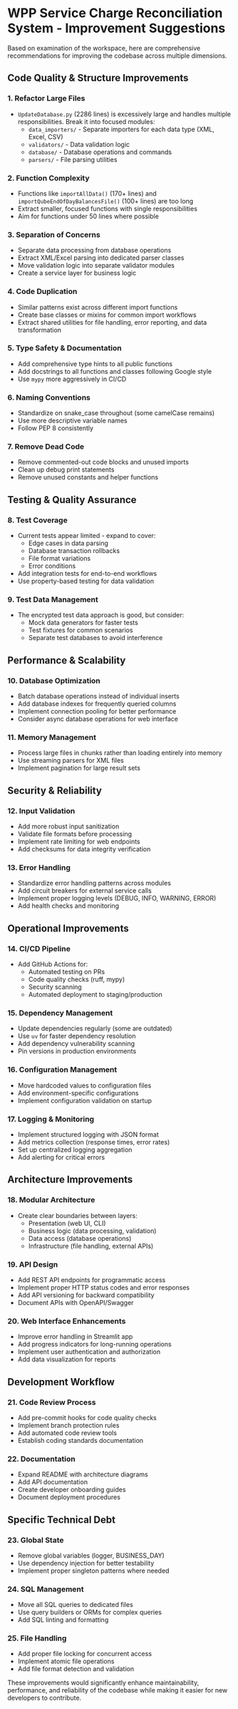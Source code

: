 # WPP Service Charge Reconciliation System - Improvement Suggestions

Based on examination of the workspace, here are comprehensive recommendations for improving the codebase across multiple dimensions.

## Code Quality & Structure Improvements

### 1. Refactor Large Files
- `UpdateDatabase.py` (2286 lines) is excessively large and handles multiple responsibilities. Break it into focused modules:
  - `data_importers/` - Separate importers for each data type (XML, Excel, CSV)
  - `validators/` - Data validation logic
  - `database/` - Database operations and commands
  - `parsers/` - File parsing utilities

### 2. Function Complexity
- Functions like `importAllData()` (170+ lines) and `importQubeEndOfDayBalancesFile()` (100+ lines) are too long
- Extract smaller, focused functions with single responsibilities
- Aim for functions under 50 lines where possible

### 3. Separation of Concerns
- Separate data processing from database operations
- Extract XML/Excel parsing into dedicated parser classes
- Move validation logic into separate validator modules
- Create a service layer for business logic

### 4. Code Duplication
- Similar patterns exist across different import functions
- Create base classes or mixins for common import workflows
- Extract shared utilities for file handling, error reporting, and data transformation

### 5. Type Safety & Documentation
- Add comprehensive type hints to all public functions
- Add docstrings to all functions and classes following Google style
- Use `mypy` more aggressively in CI/CD

### 6. Naming Conventions
- Standardize on snake_case throughout (some camelCase remains)
- Use more descriptive variable names
- Follow PEP 8 consistently

### 7. Remove Dead Code
- Remove commented-out code blocks and unused imports
- Clean up debug print statements
- Remove unused constants and helper functions

## Testing & Quality Assurance

### 8. Test Coverage
- Current tests appear limited - expand to cover:
  - Edge cases in data parsing
  - Database transaction rollbacks
  - File format variations
  - Error conditions
- Add integration tests for end-to-end workflows
- Use property-based testing for data validation

### 9. Test Data Management
- The encrypted test data approach is good, but consider:
  - Mock data generators for faster tests
  - Test fixtures for common scenarios
  - Separate test databases to avoid interference

## Performance & Scalability

### 10. Database Optimization
- Batch database operations instead of individual inserts
- Add database indexes for frequently queried columns
- Implement connection pooling for better performance
- Consider async database operations for web interface

### 11. Memory Management
- Process large files in chunks rather than loading entirely into memory
- Use streaming parsers for XML files
- Implement pagination for large result sets

## Security & Reliability

### 12. Input Validation
- Add more robust input sanitization
- Validate file formats before processing
- Implement rate limiting for web endpoints
- Add checksums for data integrity verification

### 13. Error Handling
- Standardize error handling patterns across modules
- Add circuit breakers for external service calls
- Implement proper logging levels (DEBUG, INFO, WARNING, ERROR)
- Add health checks and monitoring

## Operational Improvements

### 14. CI/CD Pipeline
- Add GitHub Actions for:
  - Automated testing on PRs
  - Code quality checks (ruff, mypy)
  - Security scanning
  - Automated deployment to staging/production

### 15. Dependency Management
- Update dependencies regularly (some are outdated)
- Use `uv` for faster dependency resolution
- Add dependency vulnerability scanning
- Pin versions in production environments

### 16. Configuration Management
- Move hardcoded values to configuration files
- Add environment-specific configurations
- Implement configuration validation on startup

### 17. Logging & Monitoring
- Implement structured logging with JSON format
- Add metrics collection (response times, error rates)
- Set up centralized logging aggregation
- Add alerting for critical errors

## Architecture Improvements

### 18. Modular Architecture
- Create clear boundaries between layers:
  - Presentation (web UI, CLI)
  - Business logic (data processing, validation)
  - Data access (database operations)
  - Infrastructure (file handling, external APIs)

### 19. API Design
- Add REST API endpoints for programmatic access
- Implement proper HTTP status codes and error responses
- Add API versioning for backward compatibility
- Document APIs with OpenAPI/Swagger

### 20. Web Interface Enhancements
- Improve error handling in Streamlit app
- Add progress indicators for long-running operations
- Implement user authentication and authorization
- Add data visualization for reports

## Development Workflow

### 21. Code Review Process
- Add pre-commit hooks for code quality checks
- Implement branch protection rules
- Add automated code review tools
- Establish coding standards documentation

### 22. Documentation
- Expand README with architecture diagrams
- Add API documentation
- Create developer onboarding guides
- Document deployment procedures

## Specific Technical Debt

### 23. Global State
- Remove global variables (logger, BUSINESS_DAY)
- Use dependency injection for better testability
- Implement proper singleton patterns where needed

### 24. SQL Management
- Move all SQL queries to dedicated files
- Use query builders or ORMs for complex queries
- Add SQL linting and formatting

### 25. File Handling
- Add proper file locking for concurrent access
- Implement atomic file operations
- Add file format detection and validation

These improvements would significantly enhance maintainability, performance, and reliability of the codebase while making it easier for new developers to contribute.